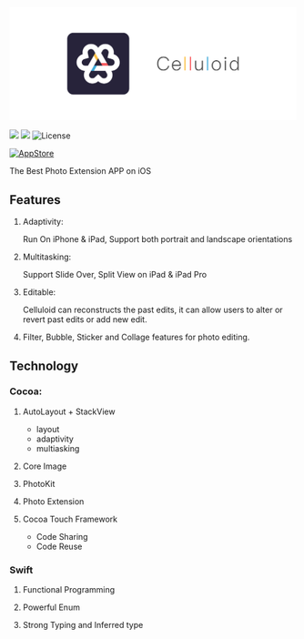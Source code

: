 
![](banner.jpg)

![](http://img.shields.io/badge/iOS-9.0%2B-blue.svg) 
![](http://img.shields.io/badge/Swift-2.2-blue.svg)
![License](https://img.shields.io/github/license/lexrus/VPNOn.svg?style=flat)    

[<img src="https://cloud.githubusercontent.com/assets/219689/5575342/963e0ee8-9013-11e4-8091-7ece67d64729.png" width="135" height="40" alt="AppStore"/>](https://itunes.apple.com/app/celluloid/id1124966798)

The Best Photo Extension APP on iOS

## Features

1. Adaptivity:

	Run On iPhone & iPad, Support both portrait and landscape orientations

2. Multitasking: 

	Support Slide Over, Split View on iPad & iPad Pro
	
3. Editable:

	Celluloid can reconstructs the past edits, it can allow users to alter or revert past edits or add new edit.

4. Filter, Bubble, Sticker and Collage features for photo editing.


## Technology

### Cocoa:

1. AutoLayout + StackView

	- layout
	- adaptivity
	- multiasking
	
2. Core Image

3. PhotoKit

4. Photo Extension

5. Cocoa Touch Framework

	- Code Sharing
	- Code Reuse

### Swift

1. Functional Programming

2. Powerful Enum 

3. Strong Typing and Inferred type
